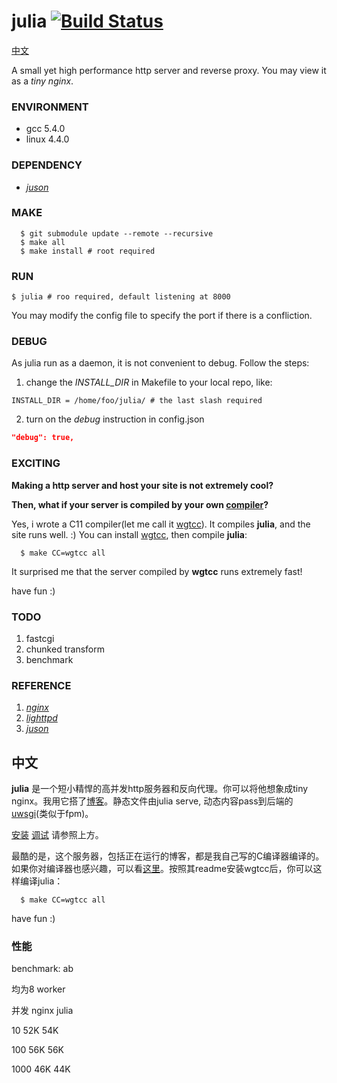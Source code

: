[juson]: https://github.com/wgtdkp/juson
[nginx]: https://nginx.org/
[lighttpd]: https://www.lighttpd.net/

# julia [![Build Status](https://travis-ci.org/wgtdkp/julia.svg?branch=master)](https://travis-ci.org/wgtdkp/julia)
[中文](#中文)

A small yet high performance http server and reverse proxy. You may view it as a _tiny nginx_.

### ENVIRONMENT
* gcc 5.4.0
* linux 4.4.0

### DEPENDENCY
* _[juson]_

### MAKE
```shell
  $ git submodule update --remote --recursive
  $ make all
  $ make install # root required
```

### RUN
```shell
$ julia # roo required, default listening at 8000
```
You may modify the config file to specify the port if there is a confliction.

### DEBUG
As julia run as a daemon, it is not convenient to debug.
Follow the steps:

1. change the _INSTALL\_DIR_ in Makefile to your local repo, like:
  ```shell
  INSTALL_DIR = /home/foo/julia/ # the last slash required
  ```

2. turn on the _debug_ instruction in config.json
  ```json
  "debug": true,
  ```

### **EXCITING**
**Making a http server and host your site is not extremely cool?**

**Then, what if your server is compiled by your own [compiler](https://github.com/wgtdkp/wgtcc)?**

Yes, i wrote a C11 compiler(let me call it [wgtcc](https://github.com/wgtdkp/wgtcc)). It compiles **julia**, and the site runs well. :) You can install [wgtcc](https://github.com/wgtdkp/wgtcc), then compile **julia**:

```shell
  $ make CC=wgtcc all
```
It surprised me that the server compiled by **wgtcc** runs extremely fast!

have fun :)

### TODO
1. fastcgi
2. chunked transform
3. benchmark

### REFERENCE
1. _[nginx]_
2. _[lighttpd]_
3. _[juson]_


## 中文
**julia** 是一个短小精悍的高并发http服务器和反向代理。你可以将他想象成tiny nginx。我用它搭了[博客](http://www.wgtdkp.com/)。静态文件由julia serve, 动态内容pass到后端的[uwsgi](https://uwsgi-docs.readthedocs.io/en/latest/)(类似于fpm)。

[安装](#MAKE)
[调试](#DEBUG)
请参照上方。

最酷的是，这个服务器，包括正在运行的博客，都是我自己写的C编译器编译的。如果你对编译器也感兴趣，可以看[这里](https://www.github.com/wgtdkp/wgtcc)。按照其readme安装wgtcc后，你可以这样编译julia：
```shell
  $ make CC=wgtcc all
```

have fun :)

### 性能
benchmark: ab

均为8 worker

并发 nginx julia

10   52K  54K

100  56K  56K

1000 46K  44K
 
